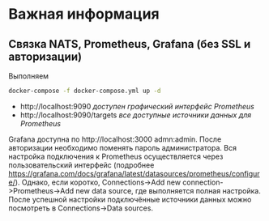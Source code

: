 # Важная информация

## Связка NATS, Prometheus, Grafana (без SSL и авторизации)

Выполняем

```bash
docker-compose -f docker-compose.yml up -d
```

- http://localhost:9090 _доступен графический интерфейс Prometheus_
- http://localhost:9090/targets _все доступные источники данных для Prometheus_

Grafana доступна по http://localhost:3000 admn:admin. После авторизации необходимо поменять пароль администратора. Вся настройка подключения к Prometheus осуществляется через пользовательский интерфейс (подробнее https://grafana.com/docs/grafana/latest/datasources/prometheus/configure/).
Однако, если коротко, Connections->Add new connection->Prometheus->Add new data source, где выполняется полная настройка. После успешной настройки подключённые источники данных можно посмотреть в Connections->Data sources.
